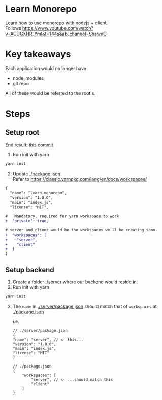 # Learn Monorepo
Learn how to use monorepo with nodejs + client.  
Follows https://www.youtube.com/watch?v=ACDGXHR_YmI&t=144s&ab_channel=ShawnC

# Key takeaways
Each application would no longer have
- node_modules
- git repo  
  
All of these would be referred to the root's.

# Steps
## Setup root 
End result: [this commit](https://github.com/danielkwok21/learnMonorepo/tree/edf1fa29171afcdd6959fd6c2b45994d16d23b24)
1. Run init with yarn
```bash
yarn init
```
2. Update [./package.json](./package.json).  
 Refer to https://classic.yarnpkg.com/lang/en/docs/workspaces/
```diff
{
  "name": "learn-monorepo",
  "version": "1.0.0",
  "main": "index.js",
  "license": "MIT",

#   Mandatory, required for yarn workspace to work
+  "private": true,

# server and client would be the workspaces we'll be creating soon.
+  "workspaces": [
+    "server",
+    "client"
+  ]
}
```

## Setup backend
1. Create a folder [./server](./server/) where our backend would reside in.
2. Run init with yarn
```bash
yarn init
```
3. The `name` in [./server/package.json](./server/package.json) should match that of `workspaces` at [./package.json](./package.json)  

    i.e.
    ```jsonc
    // ./server/package.json
    {
    "name": "server", // <- this...
    "version": "1.0.0",
    "main": "index.js",
    "license": "MIT"
    }

    ```
    ```jsonc
    // ./package.json
    {
        "workspaces": [
            "server", // <- ...should match this
            "client"
        ]
    }

    ```